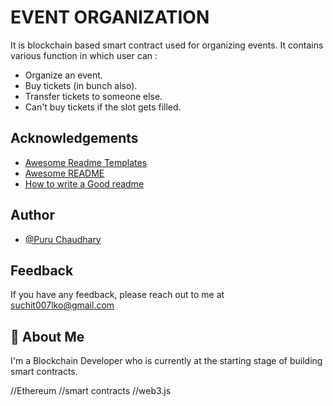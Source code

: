 # EVENT ORGANIZATION

It is blockchain based smart contract used for organizing events.
It contains various function in which user can :

- Organize an event.
- Buy tickets (in bunch also).
- Transfer tickets to someone else.
- Can't buy tickets if the slot gets filled.


## Acknowledgements

 - [Awesome Readme Templates](https://awesomeopensource.com/project/elangosundar/awesome-README-templates)
 - [Awesome README](https://github.com/matiassingers/awesome-readme)
 - [How to write a Good readme](https://bulldogjob.com/news/449-how-to-write-a-good-readme-for-your-github-project)


## Author

- [@Puru Chaudhary](https://www.github.com/Purusuchit)


## Feedback

If you have any feedback, please reach out to me at suchit007lko@gmail.com


## 🚀 About Me
I'm a Blockchain Developer who is currently at the starting stage of building smart contracts.

//Ethereum 
//smart contracts
//web3.js
